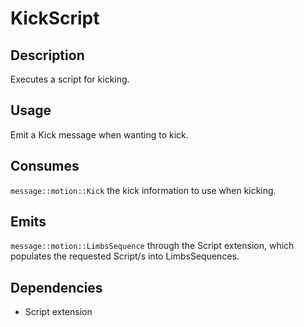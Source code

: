 # KickScript

## Description

Executes a script for kicking.

## Usage

Emit a Kick message when wanting to kick.

## Consumes

`message::motion::Kick` the kick information to use when kicking.

## Emits

`message::motion::LimbsSequence` through the Script extension, which populates the requested Script/s into LimbsSequences.

## Dependencies

- Script extension
